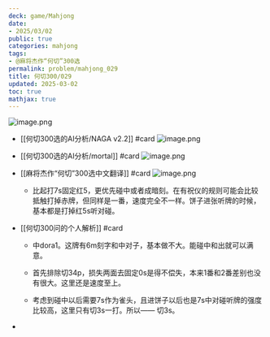 ```yaml
---
deck: game/Mahjong
date:
- 2025/03/02
public: true
categories: mahjong
tags:
- @麻将杰作“何切”300选
permalink: problem/mahjong_029
title: 何切300/029
updated: 2025-03-02
toc: true
mathjax: true
---
```


![image.png](/assets/image_1740906048289_0.png)

  + [[何切300选的AI分析/NAGA v2.2]] #card
![image.png](/assets/image_1740906054800_0.png)

  + [[何切300选的AI分析/mortal]] #card
![image.png](/assets/image_1740906061291_0.png)

  + [[麻将杰作“何切”300选中文翻译]] #card
![image.png](/assets/image_1740906073357_0.png)

    + 比起打7s固定红5，更优先碰中或者成暗刻。在有祝仪的规则可能会比较抵触打掉赤牌，但同样是一番，速度完全不一样。饼子进张听牌的时候，基本都是打掉红5s听对碰。

  + [[何切300问的个人解析]] #card
    + 中dora1。这牌有6m刻字和中对子，基本做不大。能碰中和出就可以满意。

    + 首先排除切34p，损失两面去固定0s是得不偿失，本来1番和2番差别也没有很大。这里还是速度至上。

    + 考虑到碰中以后需要7s作为雀头，且进饼子以后也是7s中对碰听牌的强度比较高，这里只有切3s一打。所以——
切3s。

  + 
